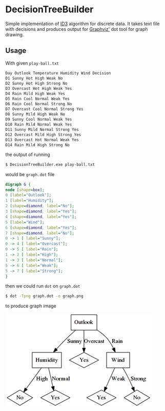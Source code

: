 DecisionTreeBuilder
===================

Simple implementation of [ID3][id3] algorithm for discrete data. It
takes text file with decisions and produces output for
[Graphviz'][graphviz] dot tool for graph drawing.

## Usage
With given `play-ball.txt`

```
Day Outlook Temperature Humidity Wind Decision
D1 Sunny Hot High Weak No
D2 Sunny Hot High Strong No
D3 Overcast Hot High Weak Yes
D4 Rain Mild High Weak Yes
D5 Rain Cool Normal Weak Yes
D6 Rain Cool Normal Strong No
D7 Overcast Cool Normal Strong Yes
D8 Sunny Mild High Weak No
D9 Sunny Cool Normal Weak Yes
D10 Rain Mild Normal Weak Yes
D11 Sunny Mild Normal Strong Yes
D12 Overcast Mild High Strong Yes
D13 Overcast Hot Normal Weak Yes
D14 Rain Mild High Strong No
```

the output of running

```bash
$ DecisionTreeBuilder.exe play-ball.txt
```

would be `graph.dot` file

```dot
digraph G {
node [shape=box];
0 [label="Outlook"];
1 [label="Humidity"];
2 [shape=diamond, label="No"];
3 [shape=diamond, label="Yes"];
4 [shape=diamond, label="Yes"];
5 [label="Wind"];
6 [shape=diamond, label="Yes"];
7 [shape=diamond, label="No"];
0 -> 1 [ label="Sunny"];
0 -> 4 [ label="Overcast"];
0 -> 5 [ label="Rain"];
1 -> 2 [ label="High"];
1 -> 3 [ label="Normal"];
5 -> 6 [ label="Weak"];
5 -> 7 [ label="Strong"];
}
```

then we could run `dot` on `graph.dot`

```bash
$ dot -Tpng graph.dot -o graph.png
```

to produce graph image

![graph.png](/DecisionTreeBuilder/Resources/graph.png?raw=true)

[id3]: http://en.wikipedia.org/wiki/ID3_algorithm
[graphviz]: http://www.graphviz.org/
